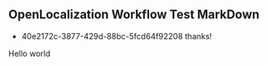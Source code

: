 ## OpenLocalization Workflow Test MarkDown
* 40e2172c-3877-429d-88bc-5fcd64f92208 
thanks!

Hello world